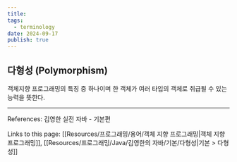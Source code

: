 ```yaml
---
title:
tags:
  - terminology
date: 2024-09-17
publish: true
---
```


## 다형성 (Polymorphism)

객체지향 프로그래밍의 특징 중 하나이며 한 객체가 여러 타입의 객체로 취급될 수 있는 능력을 뜻한다.

---

References: 김영한 실전 자바 - 기본편

Links to this page: [[Resources/프로그래밍/용어/객체 지향 프로그래밍|객체 지향 프로그래밍]], [[Resources/프로그래밍/Java/김영한의 자바/기본/다형성|기본 > 다형성]]
